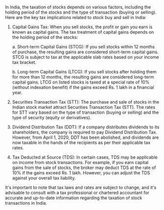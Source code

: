 In India, the taxation of stocks depends on various factors, including the holding period of the stocks and the type of transaction (buying or selling). Here are the key tax implications related to stock buy and sell in India:

1. Capital Gains Tax: When you sell stocks, the profit or gain you earn is known as capital gains. The tax treatment of capital gains depends on the holding period of the stocks:

   a. Short-term Capital Gains (STCG): If you sell stocks within 12 months of purchase, the resulting gains are considered short-term capital gains. STCG is subject to tax at the applicable slab rates based on your income tax bracket.

   b. Long-term Capital Gains (LTCG): If you sell stocks after holding them for more than 12 months, the resulting gains are considered long-term capital gains. LTCG on listed stocks is taxed at a special rate of 10% (without indexation benefit) if the gains exceed Rs. 1 lakh in a financial year.

2. Securities Transaction Tax (STT): The purchase and sale of stocks in the Indian stock market attract Securities Transaction Tax (STT). The rates for STT vary based on the type of transaction (buying or selling) and the type of security (equity or derivatives).

3. Dividend Distribution Tax (DDT): If a company distributes dividends to its shareholders, the company is required to pay Dividend Distribution Tax. However, from April 1, 2020, DDT has been abolished, and dividends are now taxable in the hands of the recipients as per their applicable tax rates.

4. Tax Deducted at Source (TDS): In certain cases, TDS may be applicable on income from stock transactions. For example, if you earn capital gains from the sale of stocks, the broker may deduct TDS at the rate of 10% if the gains exceed Rs. 1 lakh. However, you can adjust the TDS against your overall tax liability.

It's important to note that tax laws and rates are subject to change, and it's advisable to consult with a tax professional or chartered accountant for accurate and up-to-date information regarding the taxation of stock transactions in India.
